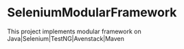 # SeleniumModularFramework
This project implements modular framework on Java|Selenium|TestNG|Avenstack|Maven
